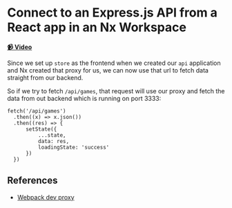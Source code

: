 # Connect to an Express.js API from a React app in an Nx Workspace

**[📹 Video](https://egghead.io/lessons/egghead-connect-to-an-express-js-api-from-a-react-app-in-an-nx-workspace)**

Since we set up `store` as the frontend when we created our `api` application and Nx created that proxy for us, we can now use that url to fetch data straight from our backend.

So if we try to fetch `/api/games`, that request will use our proxy and fetch the data from out backend which is running on port 3333:

```react
fetch('/api/games')
  .then((x) => x.json())
  .then((res) => {
      setState({
          ...state,
          data: res,
          loadingState: 'success'
      })
  })
```

## References

- [Webpack dev proxy](https://webpack.js.org/configuration/dev-server/#devserverproxy)

